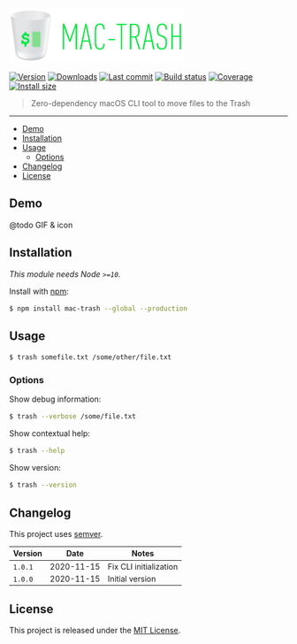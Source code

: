 <img height="100px" src="icon.png" alt="mac-trash icon">

[![Version](https://img.shields.io/npm/v/mac-trash.svg)](https://github.com/johansatge/mac-trash/releases)
[![Downloads](https://img.shields.io/npm/dm/mac-trash.svg)](https://www.pkgstats.com/pkg:mac-trash)
[![Last commit](https://badgen.net/github/last-commit/johansatge/mac-trash)](https://github.com/johansatge/mac-trash/commits/master)
[![Build status](https://travis-ci.com/johansatge/mac-trash.svg?branch=master)](https://travis-ci.com/johansatge/mac-trash)
[![Coverage](https://badgen.net/codecov/c/github/johansatge/mac-trash)](https://codecov.io/github/johansatge/mac-trash/)
[![Install size](https://badgen.net/packagephobia/install/mac-trash)](https://packagephobia.com/result?p=mac-trash)

> Zero-dependency macOS CLI tool to move files to the Trash

---

* [Demo](#demo)
* [Installation](#installation)
* [Usage](#usage)
  * [Options](#options)
* [Changelog](#changelog)
* [License](#license)

## Demo

@todo GIF & icon

## Installation

_This module needs Node `>=10`._

Install with [npm](https://www.npmjs.com/):

```bash
$ npm install mac-trash --global --production
```

## Usage

```bash
$ trash somefile.txt /some/other/file.txt
```

### Options

Show debug information:

```bash
$ trash --verbose /some/file.txt
```

Show contextual help:

```bash
$ trash --help
```

Show version:

```bash
$ trash --version
```

## Changelog

This project uses [semver](http://semver.org/).

| Version | Date | Notes |
| --- | --- | --- |
| `1.0.1` | 2020-11-15 | Fix CLI initialization |
| `1.0.0` | 2020-11-15 | Initial version |

## License

This project is released under the [MIT License](license.md).
